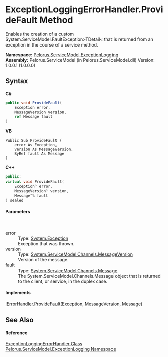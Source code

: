 # ExceptionLoggingErrorHandler.ProvideFault Method 
 

Enables the creation of a custom System.ServiceModel.FaultException>TDetail< that is returned from an exception in the course of a service method.

**Namespace:**&nbsp;<a href="ABA79858">Pelorus.ServiceModel.ExceptionLogging</a><br />**Assembly:**&nbsp;Pelorus.ServiceModel (in Pelorus.ServiceModel.dll) Version: 1.0.0.1 (1.0.0.0)

## Syntax

**C#**<br />
``` C#
public void ProvideFault(
	Exception error,
	MessageVersion version,
	ref Message fault
)
```

**VB**<br />
``` VB
Public Sub ProvideFault ( 
	error As Exception,
	version As MessageVersion,
	ByRef fault As Message
)
```

**C++**<br />
``` C++
public:
virtual void ProvideFault(
	Exception^ error, 
	MessageVersion^ version, 
	Message^% fault
) sealed
```


#### Parameters
&nbsp;<dl><dt>error</dt><dd>Type: <a href="http://msdn2.microsoft.com/en-us/library/c18k6c59" target="_blank">System.Exception</a><br />Exception that was thrown.</dd><dt>version</dt><dd>Type: <a href="http://msdn2.microsoft.com/en-us/library/ms405946" target="_blank">System.ServiceModel.Channels.MessageVersion</a><br />Version of the message.</dd><dt>fault</dt><dd>Type: <a href="http://msdn2.microsoft.com/en-us/library/ms405907" target="_blank">System.ServiceModel.Channels.Message</a><br />The System.ServiceModel.Channels.Message object that is returned to the client, or service, in the duplex case.</dd></dl>

#### Implements
<a href="http://msdn2.microsoft.com/en-us/library/aa345186" target="_blank">IErrorHandler.ProvideFault(Exception, MessageVersion, Message)</a><br />

## See Also


#### Reference
<a href="266590B4">ExceptionLoggingErrorHandler Class</a><br /><a href="ABA79858">Pelorus.ServiceModel.ExceptionLogging Namespace</a><br />